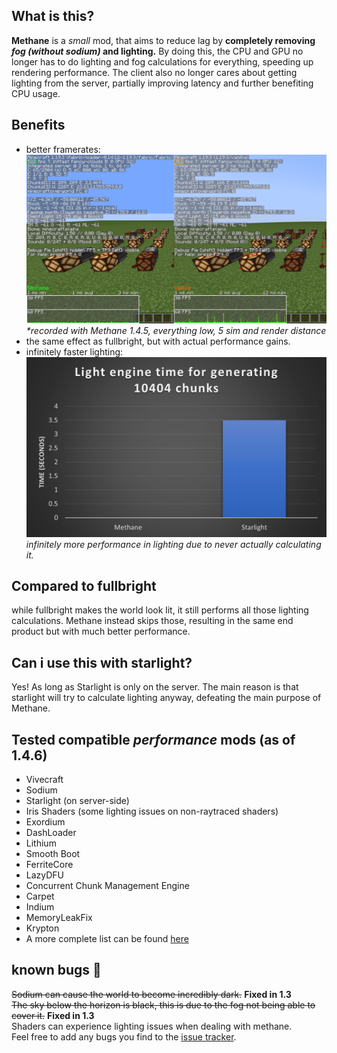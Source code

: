 ## What is this?
**Methane** is a _small_ mod, that aims to reduce lag by **completely removing _fog (without sodium)_ and lighting.** By doing this, the CPU and GPU no longer has to do lighting and fog calculations for everything, speeding up rendering performance. The client also no longer cares about getting lighting from the server, partially improving latency and further benefiting CPU usage.

## Benefits
- better framerates: ![some stats](https://github.com/AnOpenSauceDev/Methane-mod/blob/master/Propaganda%202.png?raw=true)
_*recorded with Methane 1.4.5, everything low, 5 sim and render distance_
- the same effect as fullbright, but with actual performance gains.
- infinitely faster lighting: ![img](https://github.com/AnOpenSauceDev/Methane-mod/blob/master/(MEME)%20vs%20starlight.png?raw=true)
_infinitely more performance in lighting due to never actually calculating it._

## Compared to fullbright
while fullbright makes the world look lit, it still performs all those lighting calculations. Methane instead skips those, resulting in the same end product but with much better performance.

## Can i use this with starlight?
Yes! As long as Starlight is only on the server. The main reason is that starlight will try to calculate lighting anyway, defeating the main purpose of Methane.

## Tested compatible _performance_ mods (as of 1.4.6)
- Vivecraft
- Sodium
- Starlight (on server-side)
- Iris Shaders (some lighting issues on non-raytraced shaders)
- Exordium
- DashLoader
- Lithium
- Smooth Boot
- FerriteCore
- LazyDFU
- Concurrent Chunk Management Engine
- Carpet
- Indium
- MemoryLeakFix
- Krypton
- A more complete list can be found [here](https://github.com/AnOpenSauceDev/Methane-mod/blob/master/Compatability.md)

## known bugs 🐞
~~Sodium can cause the world to become incredibly dark.~~ **Fixed in 1.3** <br>
~~The sky below the horizon is black, this is due to the fog not being able to cover it.~~ **Fixed in 1.3**<br>
Shaders can experience lighting issues when dealing with methane. <br>
Feel free to add any bugs you find to the [issue tracker](https://github.com/AnOpenSauceDev/Methane-mod/issues).
